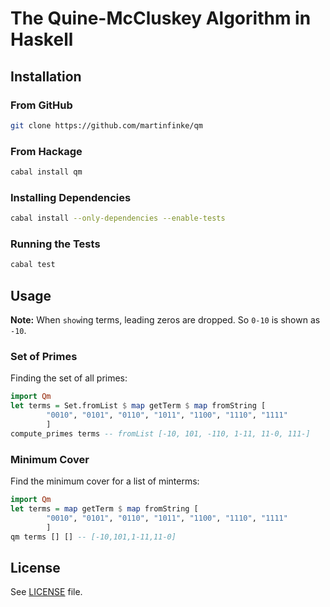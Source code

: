 # The Quine-McCluskey Algorithm in Haskell
## Installation
### From GitHub

```bash
git clone https://github.com/martinfinke/qm
```

### From Hackage

```bash
cabal install qm
```

### Installing Dependencies

```bash
cabal install --only-dependencies --enable-tests
```

### Running the Tests

```bash
cabal test
```

## Usage
**Note:** When `show`ing terms, leading zeros are dropped. So `0-10` is shown as `-10`.

### Set of Primes
Finding the set of all primes:

```haskell
import Qm
let terms = Set.fromList $ map getTerm $ map fromString [
        "0010", "0101", "0110", "1011", "1100", "1110", "1111"
        ]
compute_primes terms -- fromList [-10, 101, -110, 1-11, 11-0, 111-]
```

### Minimum Cover
Find the minimum cover for a list of minterms:

```haskell
import Qm
let terms = map getTerm $ map fromString [
        "0010", "0101", "0110", "1011", "1100", "1110", "1111"
        ]
qm terms [] [] -- [-10,101,1-11,11-0]
```


## License
See [LICENSE](LICENSE) file.